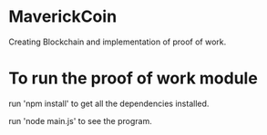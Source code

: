 # MaverickCoin
Creating Blockchain and implementation of proof of work.

# To run the proof of work module 
run 'npm install' to get all the dependencies installed.


run 'node main.js' to see the program.
